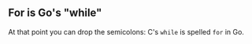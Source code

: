 ## For is Go's "while"

At that point you can drop the semicolons: C's `while` is spelled `for` in Go.